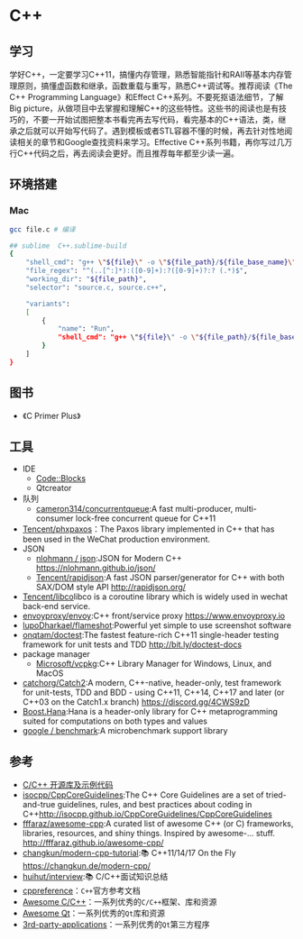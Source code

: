 # C++

## 学习

学好C++，一定要学习C++11，搞懂内存管理，熟悉智能指针和RAII等基本内存管理原则，搞懂虚函数和继承，函数重载与重写，熟悉C++调试等。推荐阅读《The C++ Programming Language》和Effect C++系列。不要死抠语法细节，了解Big picture，从做项目中去掌握和理解C++的这些特性。这些书的阅读也是有技巧的，不要一开始试图把整本书看完再去写代码，看完基本的C++语法，类，继承之后就可以开始写代码了。遇到模板或者STL容器不懂的时候，再去针对性地阅读相关的章节和Google查找资料来学习。Effective C++系列书籍，再你写过几万行C++代码之后，再去阅读会更好。而且推荐每年都至少读一遍。

## 环境搭建

### Mac

```sh
gcc file.c # 编译

## sublime  C++.sublime-build
{
    "shell_cmd": "g++ \"${file}\" -o \"${file_path}/${file_base_name}\"",
    "file_regex": "^(..[^:]*):([0-9]+):?([0-9]+)?:? (.*)$",
    "working_dir": "${file_path}",
    "selector": "source.c, source.c++",

    "variants":
    [
        {
            "name": "Run",
            "shell_cmd": "g++ \"${file}\" -o \"${file_path}/${file_base_name}\" && \"${file_path}/${file_base_name}\""
        }
    ]
}
```

## 图书

* 《C Primer Plus》

## 工具

* IDE
    - [Code::Blocks](http://www.codeblocks.org)
    - Qtcreator
* 队列
    - [cameron314/concurrentqueue](https://github.com/cameron314/concurrentqueue):A fast multi-producer, multi-consumer lock-free concurrent queue for C++11
* [Tencent/phxpaxos](https://github.com/Tencent/phxpaxos)：The Paxos library implemented in C++ that has been used in the WeChat production environment.
* JSON
    - [nlohmann / json](https://github.com/nlohmann/json):JSON for Modern C++ https://nlohmann.github.io/json/
    - [Tencent/rapidjson](https://github.com/Tencent/rapidjson):A fast JSON parser/generator for C++ with both SAX/DOM style API http://rapidjson.org/
* [Tencent/libco](https://github.com/Tencent/libco)libco is a coroutine library which is widely used in wechat back-end service.
* [envoyproxy/envoy](https://github.com/envoyproxy/envoy):C++ front/service proxy https://www.envoyproxy.io
* [lupoDharkael/flameshot](https://github.com/lupoDharkael/flameshot):Powerful yet simple to use screenshot software
* [onqtam/doctest](https://github.com/onqtam/doctest):The fastest feature-rich C++11 single-header testing framework for unit tests and TDD http://bit.ly/doctest-docs
* package manager
    - [Microsoft/vcpkg](https://github.com/Microsoft/vcpkg):C++ Library Manager for Windows, Linux, and MacOS
* [catchorg/Catch2](https://github.com/catchorg/Catch2):A modern, C++-native, header-only, test framework for unit-tests, TDD and BDD - using C++11, C++14, C++17 and later (or C++03 on the Catch1.x branch) https://discord.gg/4CWS9zD
* [Boost.Hana](https://www.boost.org/doc/libs/1_61_0/libs/hana/doc/html/index.html):Hana is a header-only library for C++ metaprogramming suited for computations on both types and values
* [google / benchmark](https://github.com/google/benchmark):A microbenchmark support library

## 参考

* [C/C++ 开源库及示例代码](https://github.com/programthink/opensource/blob/master/libs/cpp.wiki)
* [isocpp/CppCoreGuidelines](https://github.com/isocpp/CppCoreGuidelines):The C++ Core Guidelines are a set of tried-and-true guidelines, rules, and best practices about coding in C++http://isocpp.github.io/CppCoreGuidelines/CppCoreGuidelines
* [fffaraz/awesome-cpp](https://github.com/fffaraz/awesome-cpp):A curated list of awesome C++ (or C) frameworks, libraries, resources, and shiny things. Inspired by awesome-... stuff. http://fffaraz.github.io/awesome-cpp/
* [changkun/modern-cpp-tutorial](https://github.com/changkun/modern-cpp-tutorial):📚 C++11/14/17 On the Fly https://changkun.de/modern-cpp/
* [huihut/interview](https://github.com/huihut/interview):📚 C/C++面试知识总结
* [cppreference](http://en.cppreference.com/book/)：`C++`官方参考文档
* [Awesome C/C++](https://fffaraz.github.io/awesome-cpp/)：一系列优秀的`C/C++`框架、库和资源
* [Awesome Qt](https://github.com/fffaraz/awesome-qt)：一系列优秀的`Qt`库和资源
* [3rd-party-applications](https://github.com/Razor-qt/razor-qt/wiki/3rd-party-applications)：一系列优秀的`Qt`第三方程序
